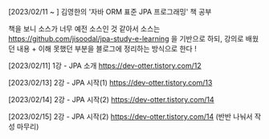 [2023/02/11 ~ ] 김영한의 '자바 ORM 표준 JPA 프로그래밍' 책 공부

책을 보니 소스가 너무 예전 소스인 것 같아서
소스는 https://github.com/jisoodal/jpa-study-e-learning 을 기반으로 하되,
강의로 배웠던 내용 + 이해 못했던 부분을 블로그에 정리하는 방식으로 한다 !

[2023/02/11] 1강 - JPA 소개 https://dev-otter.tistory.com/12

[2023/02/13] 2강 - JPA 시작(1) https://dev-otter.tistory.com/13

[2023/02/14] 2강 - JPA 시작(2) https://dev-otter.tistory.com/14

[2023/02/15] 2강 - JPA 시작(2) https://dev-otter.tistory.com/14 (반반 나눠서 작성 마무리)
